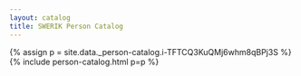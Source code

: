 ```yaml
---
layout: catalog
title: SWERIK Person Catalog
---
```

{% assign p = site.data._person-catalog.i-TFTCQ3KuQMj6whm8qBPj3S %}
{% include person-catalog.html p=p %}

